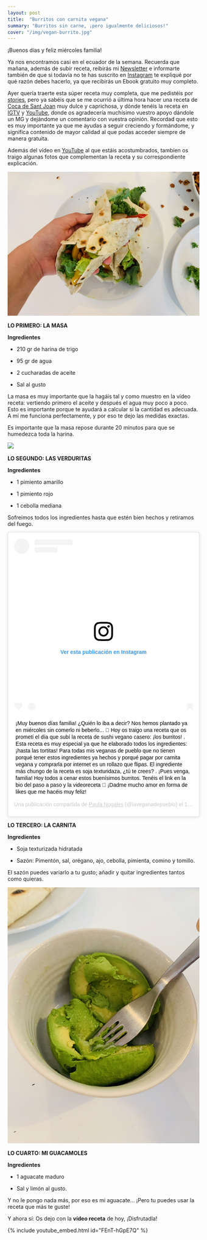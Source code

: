 ```yaml
---
layout: post
title:  "Burritos con carnita vegana"
summary: "Burritos sin carne, ¡pero igualmente deliciosos!"
cover: "/img/vegan-burrito.jpg"
---
```


¡Buenos días y feliz miércoles familia!


Ya nos encontramos casi en el ecuador de la semana. Recuerda que mañana, además de subir receta, reibirás mi  [Newsletter](https://laveganadepueblo.com/newsletter/) e informarte también de que si todavía no te has suscrito en [Instagram](https://www.instagram.com/p/Byx6JDuiSSn/) te expliqué por qué razón debes hacerlo, ya que recibirás un Ebook gratuito muy completo.


Ayer quería traerte esta súper receta muy completa, que me pedistéis por [stories](https://www.instagram.com/laveganadepueblo/?hl=es), pero ya sabéis que se me ocurrió a última hora hacer una receta de [Coca de Sant Joan](https://laveganadepueblo.com/2019/06/18/Coca-de-Sant-Joan-sin-huevo-sin-lactosa.html) muy dulce y caprichosa, y dónde tenéis la receta en [IGTV](https://www.instagram.com/tv/By2hTR-glI5/?hl=es) y [YouTube](https://www.youtube.com/watch?v=nqZ2xQDsIH8&t=2s), donde os agradecería muchísimo vuestro apoyo dándole un MG y dejándome un comentario con vuestra opinión. Recordad que esto es muy importante ya que me ayudas a seguir creciendo y formándome, y significa contenido de mayor calidad al que podas acceder siempre de manera gratuita.


Además del vídeo en [YouTube](https://www.youtube.com/channel/UCpwpKnkPezvXFnVyzCWadIQ?view_as=subscriber) al que estáis acostumbrados, tambíen os traigo algunas fotos que complementan la receta y su correspondiente explicación.



![](/img/resultado.HEIC)



**LO PRIMERO: LA MASA**

**Ingredientes**

- 210 gr de harina de trigo


- 95 gr de agua 


- 2 cucharadas de aceite


- Sal al gusto


La masa es muy importante que la hagáis tal y como muestro en la vídeo receta: vertiendo primero el aceite y después el agua muy poco a poco. Esto es importante porque te ayudará a calcular si la cantidad es adecuada. A mí me funciona perfectamente, y por eso te dejo las medidas exactas. 


Es importante que la masa repose durante 20 minutos para que se humedezca toda la harina.



![](/img/masa.jpg)


**LO SEGUNDO: LAS VERDURITAS**


**Ingredientes**


- 1 pimiento amarillo

- 1 pimiento rojo

- 1 cebolla mediana


Sofreímos todos los ingredientes hasta que estén bien hechos y retiramos del fuego.



<blockquote class="instagram-media" data-instgrm-captioned data-instgrm-permalink="https://www.instagram.com/p/By42y_HiWF6/" data-instgrm-version="12" style=" background:#FFF; border:0; border-radius:3px; box-shadow:0 0 1px 0 rgba(0,0,0,0.5),0 1px 10px 0 rgba(0,0,0,0.15); margin: 1px; max-width:540px; min-width:326px; padding:0; width:99.375%; width:-webkit-calc(100% - 2px); width:calc(100% - 2px);"><div style="padding:16px;"> <a href="https://www.instagram.com/p/By42y_HiWF6/" style=" background:#FFFFFF; line-height:0; padding:0 0; text-align:center; text-decoration:none; width:100%;" target="_blank"> <div style=" display: flex; flex-direction: row; align-items: center;"> <div style="background-color: #F4F4F4; border-radius: 50%; flex-grow: 0; height: 40px; margin-right: 14px; width: 40px;"></div> <div style="display: flex; flex-direction: column; flex-grow: 1; justify-content: center;"> <div style=" background-color: #F4F4F4; border-radius: 4px; flex-grow: 0; height: 14px; margin-bottom: 6px; width: 100px;"></div> <div style=" background-color: #F4F4F4; border-radius: 4px; flex-grow: 0; height: 14px; width: 60px;"></div></div></div><div style="padding: 19% 0;"></div> <div style="display:block; height:50px; margin:0 auto 12px; width:50px;"><svg width="50px" height="50px" viewBox="0 0 60 60" version="1.1" xmlns="https://www.w3.org/2000/svg" xmlns:xlink="https://www.w3.org/1999/xlink"><g stroke="none" stroke-width="1" fill="none" fill-rule="evenodd"><g transform="translate(-511.000000, -20.000000)" fill="#000000"><g><path d="M556.869,30.41 C554.814,30.41 553.148,32.076 553.148,34.131 C553.148,36.186 554.814,37.852 556.869,37.852 C558.924,37.852 560.59,36.186 560.59,34.131 C560.59,32.076 558.924,30.41 556.869,30.41 M541,60.657 C535.114,60.657 530.342,55.887 530.342,50 C530.342,44.114 535.114,39.342 541,39.342 C546.887,39.342 551.658,44.114 551.658,50 C551.658,55.887 546.887,60.657 541,60.657 M541,33.886 C532.1,33.886 524.886,41.1 524.886,50 C524.886,58.899 532.1,66.113 541,66.113 C549.9,66.113 557.115,58.899 557.115,50 C557.115,41.1 549.9,33.886 541,33.886 M565.378,62.101 C565.244,65.022 564.756,66.606 564.346,67.663 C563.803,69.06 563.154,70.057 562.106,71.106 C561.058,72.155 560.06,72.803 558.662,73.347 C557.607,73.757 556.021,74.244 553.102,74.378 C549.944,74.521 548.997,74.552 541,74.552 C533.003,74.552 532.056,74.521 528.898,74.378 C525.979,74.244 524.393,73.757 523.338,73.347 C521.94,72.803 520.942,72.155 519.894,71.106 C518.846,70.057 518.197,69.06 517.654,67.663 C517.244,66.606 516.755,65.022 516.623,62.101 C516.479,58.943 516.448,57.996 516.448,50 C516.448,42.003 516.479,41.056 516.623,37.899 C516.755,34.978 517.244,33.391 517.654,32.338 C518.197,30.938 518.846,29.942 519.894,28.894 C520.942,27.846 521.94,27.196 523.338,26.654 C524.393,26.244 525.979,25.756 528.898,25.623 C532.057,25.479 533.004,25.448 541,25.448 C548.997,25.448 549.943,25.479 553.102,25.623 C556.021,25.756 557.607,26.244 558.662,26.654 C560.06,27.196 561.058,27.846 562.106,28.894 C563.154,29.942 563.803,30.938 564.346,32.338 C564.756,33.391 565.244,34.978 565.378,37.899 C565.522,41.056 565.552,42.003 565.552,50 C565.552,57.996 565.522,58.943 565.378,62.101 M570.82,37.631 C570.674,34.438 570.167,32.258 569.425,30.349 C568.659,28.377 567.633,26.702 565.965,25.035 C564.297,23.368 562.623,22.342 560.652,21.575 C558.743,20.834 556.562,20.326 553.369,20.18 C550.169,20.033 549.148,20 541,20 C532.853,20 531.831,20.033 528.631,20.18 C525.438,20.326 523.257,20.834 521.349,21.575 C519.376,22.342 517.703,23.368 516.035,25.035 C514.368,26.702 513.342,28.377 512.574,30.349 C511.834,32.258 511.326,34.438 511.181,37.631 C511.035,40.831 511,41.851 511,50 C511,58.147 511.035,59.17 511.181,62.369 C511.326,65.562 511.834,67.743 512.574,69.651 C513.342,71.625 514.368,73.296 516.035,74.965 C517.703,76.634 519.376,77.658 521.349,78.425 C523.257,79.167 525.438,79.673 528.631,79.82 C531.831,79.965 532.853,80.001 541,80.001 C549.148,80.001 550.169,79.965 553.369,79.82 C556.562,79.673 558.743,79.167 560.652,78.425 C562.623,77.658 564.297,76.634 565.965,74.965 C567.633,73.296 568.659,71.625 569.425,69.651 C570.167,67.743 570.674,65.562 570.82,62.369 C570.966,59.17 571,58.147 571,50 C571,41.851 570.966,40.831 570.82,37.631"></path></g></g></g></svg></div><div style="padding-top: 8px;"> <div style=" color:#3897f0; font-family:Arial,sans-serif; font-size:14px; font-style:normal; font-weight:550; line-height:18px;"> Ver esta publicación en Instagram</div></div><div style="padding: 12.5% 0;"></div> <div style="display: flex; flex-direction: row; margin-bottom: 14px; align-items: center;"><div> <div style="background-color: #F4F4F4; border-radius: 50%; height: 12.5px; width: 12.5px; transform: translateX(0px) translateY(7px);"></div> <div style="background-color: #F4F4F4; height: 12.5px; transform: rotate(-45deg) translateX(3px) translateY(1px); width: 12.5px; flex-grow: 0; margin-right: 14px; margin-left: 2px;"></div> <div style="background-color: #F4F4F4; border-radius: 50%; height: 12.5px; width: 12.5px; transform: translateX(9px) translateY(-18px);"></div></div><div style="margin-left: 8px;"> <div style=" background-color: #F4F4F4; border-radius: 50%; flex-grow: 0; height: 20px; width: 20px;"></div> <div style=" width: 0; height: 0; border-top: 2px solid transparent; border-left: 6px solid #f4f4f4; border-bottom: 2px solid transparent; transform: translateX(16px) translateY(-4px) rotate(30deg)"></div></div><div style="margin-left: auto;"> <div style=" width: 0px; border-top: 8px solid #F4F4F4; border-right: 8px solid transparent; transform: translateY(16px);"></div> <div style=" background-color: #F4F4F4; flex-grow: 0; height: 12px; width: 16px; transform: translateY(-4px);"></div> <div style=" width: 0; height: 0; border-top: 8px solid #F4F4F4; border-left: 8px solid transparent; transform: translateY(-4px) translateX(8px);"></div></div></div></a> <p style=" margin:8px 0 0 0; padding:0 4px;"> <a href="https://www.instagram.com/p/By42y_HiWF6/" style=" color:#000; font-family:Arial,sans-serif; font-size:14px; font-style:normal; font-weight:normal; line-height:17px; text-decoration:none; word-wrap:break-word;" target="_blank">¡Muy buenos días familia! ¿Quién lo iba a decir? Nos hemos plantado ya en miércoles sin comerlo ni beberlo... 🌮 Hoy os traigo una receta que os prometí el día que subí la receta de sushi vegano casero: ¡los burritos! . Esta receta es muy especial ya que he elaborado todos los ingredientes: ¡hasta las tortitas! Para todas mis veganas de pueblo que no tienen porqué tener estos ingredientes ya hechos y porqué pagar por carnita vegana y comprarla por internet es un rollazo que flipas. El ingrediente más chungo de la receta es soja texturidaza, ¿tú te crees? . ¡Pues venga, familia! Hoy todos a cenar estos buenísimos burritos. Tenéis el link en la bio del paso a paso y la videoreceta 💝 ¡Dadme mucho amor en forma de likes que me hacéis muy feliz!</a></p> <p style=" color:#c9c8cd; font-family:Arial,sans-serif; font-size:14px; line-height:17px; margin-bottom:0; margin-top:8px; overflow:hidden; padding:8px 0 7px; text-align:center; text-overflow:ellipsis; white-space:nowrap;">Una publicación compartida de <a href="https://www.instagram.com/laveganadepueblo/" style=" color:#c9c8cd; font-family:Arial,sans-serif; font-size:14px; font-style:normal; font-weight:normal; line-height:17px;" target="_blank"> Paula Nogales</a> (@laveganadepueblo) el <time style=" font-family:Arial,sans-serif; font-size:14px; line-height:17px;" datetime="2019-06-19T10:42:15+00:00">19 Jun, 2019 a las 3:42 PDT</time></p></div></blockquote> <script async src="//www.instagram.com/embed.js"></script>



**LO TERCERO: LA CARNITA**

**Ingredientes**


- Soja texturizada hidratada


- Sazón: Pimentón, sal, orégano, ajo, cebolla, pimienta, comino y tomillo.


El sazón puedes variarlo a tu gusto; añadir y quitar ingredientes tantos como quieras.



![](/img/guacamole.HEIC)


**LO CUARTO: MI GUACAMOLES**

**Ingredientes**


- 1 aguacate maduro


- Sal y limón al gusto.


Y no le pongo nada más, por eso es mi aguacate... ¡Pero tu puedes usar la receta que más te guste!



Y ahora sí: Os dejo con la **vídeo receta** de hoy, ¡Disfrutadla!


{% include youtube_embed.html id="FEnT-hGpE7Q" %} 
